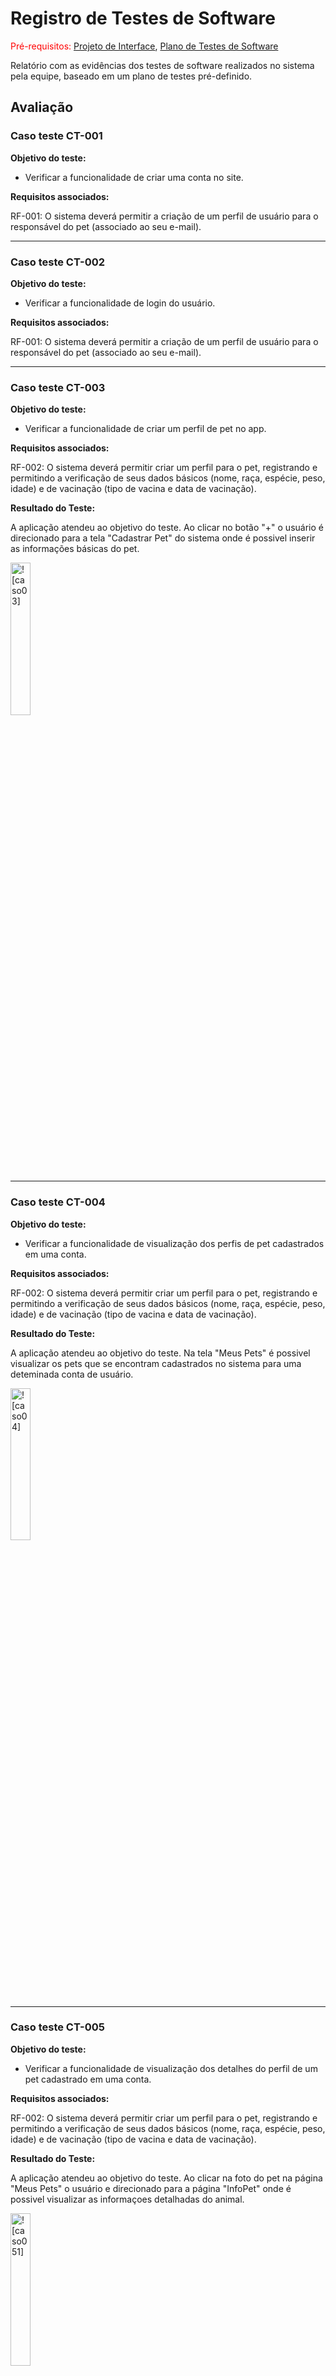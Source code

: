 # Registro de Testes de Software

<span style="color:red">Pré-requisitos: <a href="3-Projeto de Interface.md"> Projeto de Interface</a></span>, <a href="8-Plano de Testes de Software.md"> Plano de Testes de Software</a>

Relatório com as evidências dos testes de software realizados no sistema pela equipe, baseado em um plano de testes pré-definido.

## Avaliação

### Caso teste CT-001

**Objetivo do teste:**

- Verificar a funcionalidade de criar uma conta no site.

**Requisitos associados:**

RF-001: O sistema deverá permitir a criação de um perfil de usuário para o responsável do pet (associado ao seu e-mail).

---

### Caso teste CT-002

**Objetivo do teste:**

- Verificar a funcionalidade de login do usuário.

**Requisitos associados:**

RF-001: O sistema deverá permitir a criação de um perfil de usuário para o responsável do pet (associado ao seu e-mail).

---

### Caso teste CT-003

**Objetivo do teste:**

- Verificar a funcionalidade de criar um perfil de pet no app.

**Requisitos associados:**

RF-002: O sistema deverá permitir criar um perfil para o pet, registrando e permitindo a verificação de seus dados básicos (nome, raça, espécie, peso, idade) e de vacinação (tipo de vacina e data de vacinação).

**Resultado do Teste:**

A aplicação atendeu ao objetivo do teste.
Ao clicar no botão "+" o usuário é direcionado para a tela "Cadastrar Pet" do sistema onde é possivel inserir as informações básicas do pet.

<img src="https://github.com/ICEI-PUC-Minas-PMV-ADS/pmv-ads-2022-1-e3-proj-mov-t1-petpass-mobile/blob/066ff9b0d4185c483f9af6c2a156c12f65b97b25/docs/img/cadastrar%20pet.jpeg" width=25% alt="![caso03]">

---

### Caso teste CT-004

**Objetivo do teste:**

- Verificar a funcionalidade de visualização dos perfis de pet cadastrados em uma conta.

**Requisitos associados:**

RF-002: O sistema deverá permitir criar um perfil para o pet, registrando e permitindo a verificação de seus dados básicos (nome, raça, espécie, peso, idade) e de vacinação (tipo de vacina e data de vacinação).

**Resultado do Teste:**

A aplicação atendeu ao objetivo do teste.
Na tela "Meus Pets" é possivel visualizar os pets que se encontram cadastrados no sistema para uma deteminada conta de usuário.

<img src="https://github.com/ICEI-PUC-Minas-PMV-ADS/pmv-ads-2022-1-e3-proj-mov-t1-petpass-mobile/blob/316ce54ae93daf1c8cdcfe47df4973f105bb3d8a/docs/img/visualiza%20perfis.jpeg" width=25% alt="![caso04]">

---

### Caso teste CT-005

**Objetivo do teste:**

- Verificar a funcionalidade de visualização dos detalhes do perfil de um pet cadastrado em uma conta.

**Requisitos associados:**

RF-002: O sistema deverá permitir criar um perfil para o pet, registrando e permitindo a verificação de seus dados básicos (nome, raça, espécie, peso, idade) e de vacinação (tipo de vacina e data de vacinação).

**Resultado do Teste:**

A aplicação atendeu ao objetivo do teste.
Ao clicar na foto do pet na página "Meus Pets" o usuário e direcionado para a página "InfoPet" onde é possivel visualizar as informaçoes detalhadas do animal.

<img src="https://github.com/ICEI-PUC-Minas-PMV-ADS/pmv-ads-2022-1-e3-proj-mov-t1-petpass-mobile/blob/0f068b423c00394cd4c9b5065a4b6e9064bfeaed/docs/img/detalhes%20pet2.jpeg" width=25% alt="![caso051]">

---

### Caso teste CT-006

**Objetivo do teste:**

- Verificar a funcionalidade de Gerar Relatório do Pet

**Requisitos associados:**

RF-003: O sistema deverá permitir gerar um relatório com as informações de saúde dos animais (dados, vacinas já aplicadas, datas de aplicação, etc.).

**Resultado do Teste:**

A aplicação atendeu ao objetivo do teste.
Ao clicar na foto do pet na página "Meus Pets" o usuário e direcionado para a página "InfoPet" onde é possivel visualizar um relatório das vacinas aplicadas no no pet.

<img src="https://github.com/ICEI-PUC-Minas-PMV-ADS/pmv-ads-2022-1-e3-proj-mov-t1-petpass-mobile/blob/0f068b423c00394cd4c9b5065a4b6e9064bfeaed/docs/img/detalhes%20pet.jpeg" width=25% alt="![caso05]">

---

### Caso teste CT-007

**Objetivo do teste:**

- Verificar a funcionalidade de Excluir o perfil de um Pet associado ao usuário.

**Requisitos associados:**

RF-004: O sistema deverá permitir a exclusão do perfil do pet, sem excluir a conta do responsável.

---

### Caso teste CT-008

**Objetivo do teste:**

- Verificar a funcionalidade 'Excluir conta de usuário'.

**Requisitos associados:**

RF-005: O sistema deverá permitir a exclusão da conta de usuário responsável do pet, excluindo automaticamente qualquer perfil de pet vinculado somente a ela no momento.

---

### Caso teste CT-009

**Objetivo do teste:**

- Verificar o funcionamento do aplicativo nos sistemas IOS e Android.

**Requisitos associados:**

RNF-001: O aplicativo deverá funcionar nos principais sistemas operacionais mobile (Android e IOS).

---

### Caso teste CT-010

**Objetivo do teste:**

- Verificar a funcionalidade de Editar perfil do usuário.

**Requisitos associados:**

RF-006: O sistema deverá permitir a edição das informações do usuário e dos pets cadastrados.

---

### Caso teste CT-011

**Objetivo do teste:**

- Verificar a funcionalidade de Editar perfil do pet.

**Requisitos associados:**

RF-006: O sistema deverá permitir a edição das informações do usuário e dos pets cadastrados.

---

### Caso teste CT-012

**Objetivo do teste:**

- Verificar a funcionalidade de adicionar uma vacina ao perfil do Pet.

**Requisitos associados:**

RF-002: O sistema deverá permitir criar um perfil para o pet, registrando e permitindo a verificação de seus dados básicos (nome, raça, espécie, peso, idade) e de vacinação (tipo de vacina e data de vacinação).

**Resultado do Teste:**

A aplicação atendeu ao objetivo do teste.
Ao clicar no botao "Cadastrar Vacina" o usuário e direcionado para a página de mesmo nome onde é possivel inserir as informaçoes sobre a vacina aplicada ao animal.

<img src="https://github.com/ICEI-PUC-Minas-PMV-ADS/pmv-ads-2022-1-e3-proj-mov-t1-petpass-mobile/blob/76bc2d1b1990c8e82b959b03b5d980db5dca267e/docs/img/cadastrar%20vacina.jpeg" width=25% alt="![caso012]">

---

### Caso teste CT-013

**Objetivo do teste:**

- Verificar a funcionalidade de enviar notificação de vacinação.

**Requisitos associados:**

RF-007: O sistema deverá enviar notificações ao usuário assim que estiver próxima a data da próxima vacina de seu pet.

**Resultado do Teste:**

Funcionalidade não implementada até o momento. 
